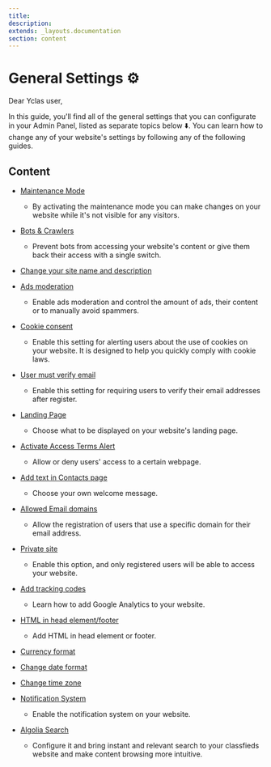 ```yaml
---
title:
description:
extends: _layouts.documentation
section: content
---
```




#  General Settings ⚙️
Dear Yclas user,

In this guide, you'll find all of the general settings that you can configurate in your Admin Panel, listed as separate topics below ⬇️. You can learn how to change any of your website's settings by following any of the following guides.


## Content

 * [Maintenance Mode](general-maintenance-mode)
   - By activating the maintenance mode you can make changes on your website while it's not visible for any visitors.

 * [Bots & Crawlers](general-allow-or-disallow-bots-and-crawlers)
   - Prevent bots from accessing your website's content or give them back their access with a single switch.

 * [Change your site name and description](general-change-your-name-site-description)

 * [Ads moderation](general-ads-moderation)
   - Enable ads moderation and control the amount of ads, their content or to manually avoid spammers.

 * [Cookie consent ](general-cookie-consent)
   - Enable this setting for alerting users about the use of cookies on your website. It is designed to help you quickly comply with cookie laws.

 * [User must verify email](general-user-must-verify-email)
   - Enable this setting for requiring users to verify their email addresses after register.

 * [Landing Page](general-landing-page)
   - Choose what to be displayed on your website's landing page.

 * [Activate Access Terms Alert ](general-activate-access-terms-alert)
   - Allow or deny users' access to a certain webpage.

 * [Add text in Contacts page ](general-add-text-in-contact-page)
   - Choose your own welcome message.

 * [Allowed Email domains](general-allowed-email-domains)
   - Allow the registration of users that use a specific domain for their email address.

 * [Private site ](general-private-site)
   - Enable this option, and only registered users will be able to access your website.

 * [Add tracking codes](general-add-tracking-codes)
   - Learn how to add Google Analytics to your website.

 * [HTML in head element/footer](general-html-in-head-element-footer)
   -  Add HTML in  head element or footer.

 * [Currency format ](general-currency-format)
 * [Change date format ](general-change-date-format)
 * [Change time zone ](general-change-time-zone)
 * [Notification System](general-notification-system)
   - Enable the notification system on your website.
 * [Algolia Search](general-algolia-search)
   - Configure it and bring instant and relevant search to your classfieds website and make content browsing more intuitive.
